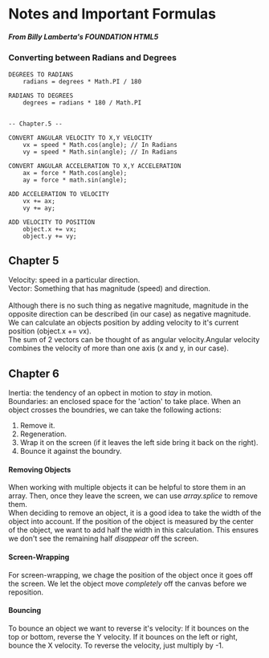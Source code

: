# Notes and Important Formulas
##### From *Billy Lamberta's* **FOUNDATION HTML5**


### Converting between Radians and Degrees
	
	DEGREES TO RADIANS 
		radians = degrees * Math.PI / 180

	RADIANS TO DEGREES
		degrees = radians * 180 / Math.PI


	-- Chapter.5 --

	CONVERT ANGULAR VELOCITY TO X,Y VELOCITY
		vx = speed * Math.cos(angle); // In Radians
		vy = speed * Math.sin(angle); // In Radians

	CONVERT ANGULAR ACCELERATION TO X,Y ACCELERATION
		ax = force * Math.cos(angle);
		ay = force * math.sin(angle);

	ADD ACCELERATION TO VELOCITY
		vx += ax;
		vy += ay;

	ADD VELOCITY TO POSITION
		object.x += vx;
		object.y += vy;


## Chapter 5
Velocity: speed in a particular direction. <br>
Vector: Something that has magnitude (speed) and direction.<br>
<br>
Although there is no such thing as negative magnitude, magnitude in the opposite direction can be described (in our case) as negative magnitude. <br>
We can calculate an objects position by adding velocity to it's current position (object.x += vx).<br>
The sum of 2 vectors can be thought of as angular velocity.Angular velocity combines the velocity of more than one axis (x and y, in our case). 

## Chapter 6
Inertia: the tendency of an opbect in motion to *stay* in motion.<br>
Boundaries: an enclosed space for the 'action' to take place. When an object crosses the boundries, we can take the following actions:<br>
  1. Remove it.<br>
  2. Regeneration.<br>
  3. Wrap it on the screen (if it leaves the left side bring it back on the right).<br>
  4. Bounce it against the boundry.<br>

#### Removing Objects
When working with multiple objects it can be helpful to store them in an array. Then, once they leave the screen, we can use *array.splice* to remove them. <br>
When deciding to remove an object, it is a good idea to take the width of the object into account. If the position of the object is measured by the center of the object, we want to add half the width in this calculation. This ensures we don't see the remaining half *disappear* off the screen.
#### Screen-Wrapping
For screen-wrapping, we chage the position of the object once it goes off the screen. We let the object move *completely* off the canvas before we reposition. 
#### Bouncing
To bounce an object we want to reverse it's velocity: If it bounces on the top or bottom, reverse the Y velocity. If it bounces on the left or right, bounce the X velocity. To reverse the velocity, just multiply by -1.
